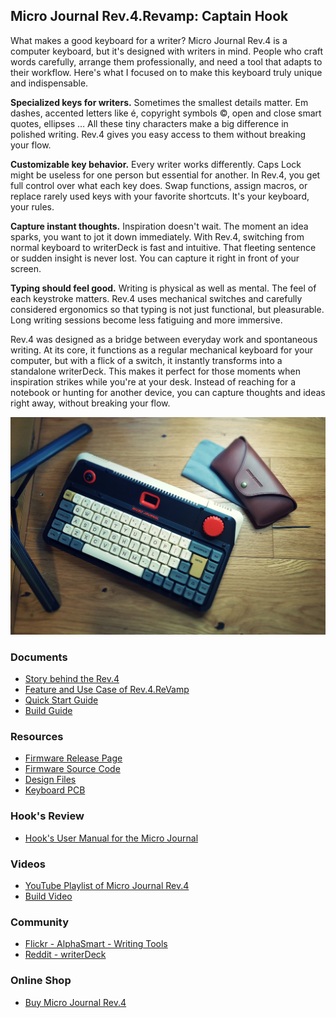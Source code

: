 ## Micro Journal Rev.4.Revamp: Captain Hook

What makes a good keyboard for a writer? Micro Journal Rev.4 is a computer keyboard, but it's designed with writers in mind. People who craft words carefully, arrange them professionally, and need a tool that adapts to their workflow. Here's what I focused on to make this keyboard truly unique and indispensable.

**Specialized keys for writers.** Sometimes the smallest details matter. Em dashes, accented letters like é, copyright symbols ©, open and close smart quotes, ellipses … All these tiny characters make a big difference in polished writing. Rev.4 gives you easy access to them without breaking your flow.

**Customizable key behavior.** Every writer works differently. Caps Lock might be useless for one person but essential for another. In Rev.4, you get full control over what each key does. Swap functions, assign macros, or replace rarely used keys with your favorite shortcuts. It's your keyboard, your rules.

**Capture instant thoughts.** Inspiration doesn't wait. The moment an idea sparks, you want to jot it down immediately. With Rev.4, switching from normal keyboard to writerDeck is fast and intuitive. That fleeting sentence or sudden insight is never lost. You can capture it right in front of your screen.

**Typing should feel good.** Writing is physical as well as mental. The feel of each keystroke matters. Rev.4 uses mechanical switches and carefully considered ergonomics so that typing is not just functional, but pleasurable. Long writing sessions become less fatiguing and more immersive.

Rev.4 was designed as a bridge between everyday work and spontaneous writing. At its core, it functions as a regular mechanical keyboard for your computer, but with a flick of a switch, it instantly transforms into a standalone writerDeck. This makes it perfect for those moments when inspiration strikes while you're at your desk. Instead of reaching for a notebook or hunting for another device, you can capture thoughts and ideas right away, without breaking your flow.

<img src="./images/014.jpg" width="600">


### Documents 

* [Story behind the Rev.4](./story.md)
* [Feature and Use Case of Rev.4.ReVamp](https://youtu.be/C-KRcLu5P9o)
* [Quick Start Guide](./quickstartguide.md)
* [Build Guide](./build-guide.md)


### Resources

* [Firmware Release Page](https://github.com/unkyulee/micro-journal/releases)
* [Firmware Source Code](../micro-journal-rev-4-esp32/)
* [Design Files](./STL)
* [Keyboard PCB](../micro-journal-rev-7-e-ink/PCB/)  


### Hook's Review

* [Hook's User Manual for the Micro Journal](http://www.thewritekeys.com:8080/)


### Videos

* [YouTube Playlist of Micro Journal Rev.4](https://www.youtube.com/playlist?list=PLrUXYLEnAaNRAbBpNLji7nE78z-edy8Na)
* [Build Video](https://youtu.be/6Jh86PdquAY)

### Community

* [Flickr - AlphaSmart - Writing Tools](https://www.flickr.com/groups/alphasmart/discuss/72157721923133428/)
* [Reddit - writerDeck](https://www.reddit.com/r/writerDeck/)


### Online Shop

* [Buy Micro Journal Rev.4](https://www.tindie.com/products/unkyulee/micro-journal-rev4-captain-hook/)

